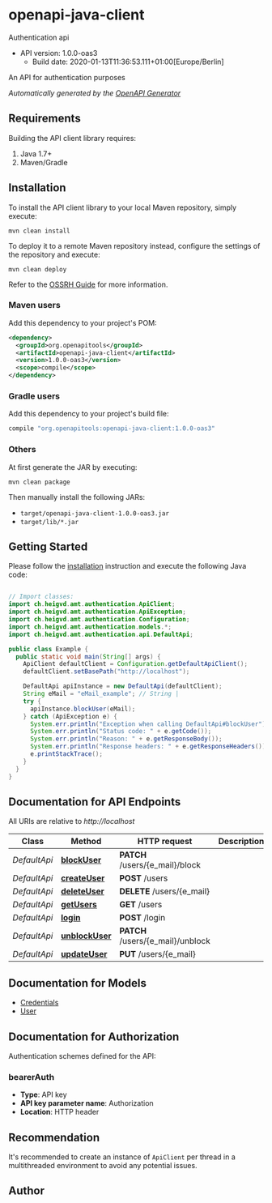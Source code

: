 # openapi-java-client

Authentication api
- API version: 1.0.0-oas3
  - Build date: 2020-01-13T11:36:53.111+01:00[Europe/Berlin]

An API for authentication purposes


*Automatically generated by the [OpenAPI Generator](https://openapi-generator.tech)*


## Requirements

Building the API client library requires:
1. Java 1.7+
2. Maven/Gradle

## Installation

To install the API client library to your local Maven repository, simply execute:

```shell
mvn clean install
```

To deploy it to a remote Maven repository instead, configure the settings of the repository and execute:

```shell
mvn clean deploy
```

Refer to the [OSSRH Guide](http://central.sonatype.org/pages/ossrh-guide.html) for more information.

### Maven users

Add this dependency to your project's POM:

```xml
<dependency>
  <groupId>org.openapitools</groupId>
  <artifactId>openapi-java-client</artifactId>
  <version>1.0.0-oas3</version>
  <scope>compile</scope>
</dependency>
```

### Gradle users

Add this dependency to your project's build file:

```groovy
compile "org.openapitools:openapi-java-client:1.0.0-oas3"
```

### Others

At first generate the JAR by executing:

```shell
mvn clean package
```

Then manually install the following JARs:

* `target/openapi-java-client-1.0.0-oas3.jar`
* `target/lib/*.jar`

## Getting Started

Please follow the [installation](#installation) instruction and execute the following Java code:

```java

// Import classes:
import ch.heigvd.amt.authentication.ApiClient;
import ch.heigvd.amt.authentication.ApiException;
import ch.heigvd.amt.authentication.Configuration;
import ch.heigvd.amt.authentication.models.*;
import ch.heigvd.amt.authentication.api.DefaultApi;

public class Example {
  public static void main(String[] args) {
    ApiClient defaultClient = Configuration.getDefaultApiClient();
    defaultClient.setBasePath("http://localhost");

    DefaultApi apiInstance = new DefaultApi(defaultClient);
    String eMail = "eMail_example"; // String | 
    try {
      apiInstance.blockUser(eMail);
    } catch (ApiException e) {
      System.err.println("Exception when calling DefaultApi#blockUser");
      System.err.println("Status code: " + e.getCode());
      System.err.println("Reason: " + e.getResponseBody());
      System.err.println("Response headers: " + e.getResponseHeaders());
      e.printStackTrace();
    }
  }
}

```

## Documentation for API Endpoints

All URIs are relative to *http://localhost*

Class | Method | HTTP request | Description
------------ | ------------- | ------------- | -------------
*DefaultApi* | [**blockUser**](docs/DefaultApi.md#blockUser) | **PATCH** /users/{e_mail}/block | 
*DefaultApi* | [**createUser**](docs/DefaultApi.md#createUser) | **POST** /users | 
*DefaultApi* | [**deleteUser**](docs/DefaultApi.md#deleteUser) | **DELETE** /users/{e_mail} | 
*DefaultApi* | [**getUsers**](docs/DefaultApi.md#getUsers) | **GET** /users | 
*DefaultApi* | [**login**](docs/DefaultApi.md#login) | **POST** /login | 
*DefaultApi* | [**unblockUser**](docs/DefaultApi.md#unblockUser) | **PATCH** /users/{e_mail}/unblock | 
*DefaultApi* | [**updateUser**](docs/DefaultApi.md#updateUser) | **PUT** /users/{e_mail} | 


## Documentation for Models

 - [Credentials](docs/Credentials.md)
 - [User](docs/User.md)


## Documentation for Authorization

Authentication schemes defined for the API:
### bearerAuth

- **Type**: API key
- **API key parameter name**: Authorization
- **Location**: HTTP header


## Recommendation

It's recommended to create an instance of `ApiClient` per thread in a multithreaded environment to avoid any potential issues.

## Author



